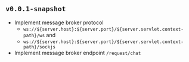 ## `v0.0.1-snapshot`

- Implement message broker protocol 
    - `ws://${server.host}:${server.port}/${server.servlet.context-path}/ws` and 
    - `ws://${server.host}:${server.port}/${server.servlet.context-path}/sockjs`
- Implement message broker endpoint `/request/chat`
